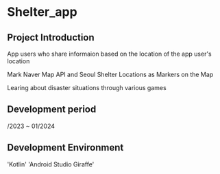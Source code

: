 # Shelter_app 

## Project Introduction
App users who share informaion based on the location of the app user's location

Mark Naver Map API and Seoul Shelter Locations as Markers on the Map


Learing about disaster situations through various games

## Development period
/2023 ~ 01/2024

## Development Environment
'Kotlin'
'Android Studio Giraffe'

